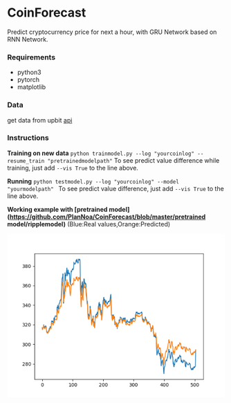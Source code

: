 # CoinForecast
Predict cryptocurrency price for next a hour, with GRU Network based on RNN Network.

### Requirements

- python3
- pytorch
- matplotlib

### Data

get data from upbit [api](https://crix-api.upbit.com/v1/crix/candles/minutes/60?code=CRIX.UPBIT.KRW-XRP&count=2000&ciqrandom=1509540252193)

### Instructions

**Training on new data**
`python trainmodel.py --log "yourcoinlog" --resume_train "pretrainedmodelpath"`
To see predict value difference while training, just add `--vis True` to the line above.

**Running**
`python testmodel.py --log "yourcoinlog" --model "yourmodelpath" `
To see predict value difference, just add `--vis True` to the line above.

**Working example with [pretrained model](https://github.com/PlanNoa/CoinForecast/blob/master/pretrained model/ripplemodel)**
(Blue:Real values,Orange:Predicted)

![ripple predict](https://github.com/PlanNoa/CoinForecast/blob/master/pretrained%20model/ripplemodel.png)

